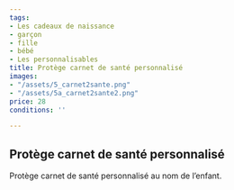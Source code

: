 ```yaml
---
tags:
- Les cadeaux de naissance
- garçon
- fille
- bébé
- Les personnalisables
title: Protège carnet de santé personnalisé
images:
- "/assets/5_carnet2sante.png"
- "/assets/5a_carnet2sante2.png"
price: 28
conditions: ''

---
```

## Protège carnet de santé personnalisé

Protège carnet de santé personnalisé au nom de l’enfant.